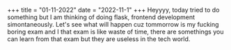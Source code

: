 +++
title = "01-11-2022"
date = "2022-11-1"
+++
Heyyyy, today tried to do something but I am thinking of doing flask, frontend development simontaneously. Let's see what will happen cuz tommorrow is my fucking boring exam and I that exam is like waste of time, there are somethings you can learn from that exam but they are useless in the tech world.
